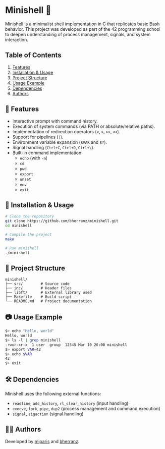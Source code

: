# Minishell 🐚

Minishell is a minimalist shell implementation in C that replicates basic Bash behavior. This project was developed as part of the 42 programming school to deepen understanding of process management, signals, and system interaction.

## Table of Contents
1. [Features](#-features)
2. [Installation & Usage](#-installation--usage)
3. [Project Structure](#-project-structure)
4. [Usage Example](#-usage-example)
5. [Dependencies](#-dependencies)
6. [Authors](#-authors)

## 📌 Features

- Interactive prompt with command history.
- Execution of system commands (via PATH or absolute/relative paths).
- Implementation of redirection operators (`<`, `>`, `>>`, `<<`).
- Support for pipelines (`|`).
- Environment variable expansion (`$VAR` and `$?`).
- Signal handling (`Ctrl+C`, `Ctrl+D`, `Ctrl+\`).
- Built-in command implementation:
  - `echo` (with `-n`)
  - `cd`
  - `pwd`
  - `export`
  - `unset`
  - `env`
  - `exit`

## 🚀 Installation & Usage

```bash
# Clone the repository
git clone https://github.com/bherranz/minishell.git
cd minishell

# Compile the project
make

# Run minishell
./minishell
```

## 📂 Project Structure

```
minishell/
├── src/        # Source code
├── inc/        # Header files
├── libft/      # External library used
├── Makefile    # Build script
└── README.md   # Project documentation
```

## 📷 Usage Example

```bash
$> echo "Hello, world"
Hello, world
$> ls -l | grep minishell
-rwxr-xr-x  1 user  group  12345 Mar 10 20:00 minishell
$> export VAR=42
$> echo $VAR
42
$> exit
```

## 🛠 Dependencies

Minishell uses the following external functions:
- `readline`, `add_history`, `rl_clear_history` (input handling)
- `execve`, `fork`, `pipe`, `dup2` (process management and command execution)
- `signal`, `sigaction` (signal handling)

## 👨‍💻 Authors

Developed by [miparis](https://github.com/miparis) and [bherranz](https://github.com/bherranz).
